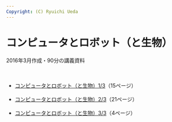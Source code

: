 ```yaml
---
Copyright: (C) Ryuichi Ueda
---
```



# コンピュータとロボット（と生物）
2016年3月作成・90分の講義資料<br />
<br />
<ul><br />
	<li><a href="https://blog.ueda.asia/?presenpress=%e3%82%b3%e3%83%b3%e3%83%94%e3%83%a5%e3%83%bc%e3%82%bf%e3%81%a8%e3%83%ad%e3%83%9c%e3%83%83%e3%83%88">コンピュータとロボット（と生物）1/3</a>（15ページ）</li><br />
	<li><a href="https://blog.ueda.asia/?post_type=presenpress&p=7875">コンピュータとロボット（と生物）2/3</a>（21ページ）</li><br />
	<li><a href="https://blog.ueda.asia/?post_type=presenpress&p=7935">コンピュータとロボット（と生物）3/3</a>（4ページ）</li><br />
<br />
</ul>
